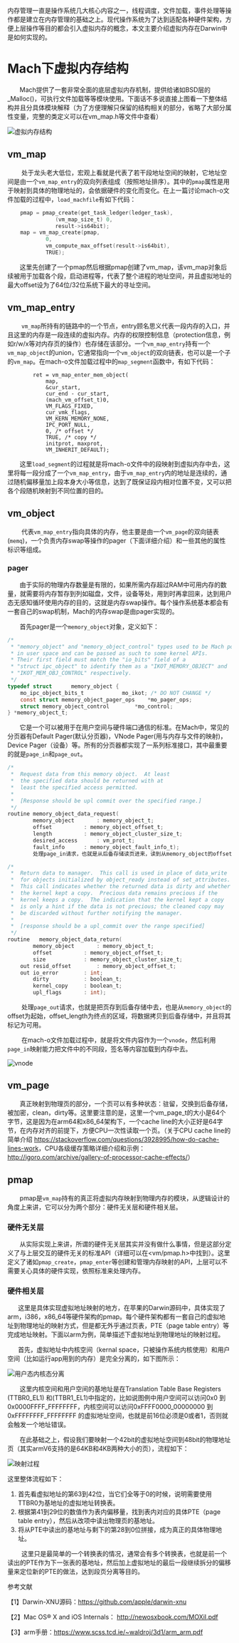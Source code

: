 内存管理一直是操作系统几大核心内容之一，线程调度，文件加载，事件处理等操作都是建立在内存管理的基础之上。现代操作系统为了达到适配各种硬件架构，方便上层操作等目的都会引入虚拟内存的概念，本文主要介绍虚拟内存在Darwin中是如何实现的。


# Mach下虚拟内存结构

       Mach提供了一套非常全面的底层虚拟内存机制，提供给诸如BSD层的_Malloc()，可执行文件加载等等模块使用。下面话不多说直接上图看一下整体结构并且分具体模块解释（为了方便理解只保留的结构相关的部分，省略了大部分属性变量，完整的类定义可以在vm\_map.h等文件中查看）

![虚拟内存结构]({{site.url}}/gitblog/assets/img_posts/2/1.png)


## vm\_map

        处于龙头老大低位，宏观上看就是代表了若干段地址空间的映射，它地址空间是由一个`vm_map_entry`的双向列表组成（按照地址排序）。其中的`pmap`属性是用于映射到具体的物理地址的，会依据硬件的变化而变化。在上一篇讨论mach-o文件加载的过程中，`load_machfile`有如下代码：

```c
	pmap = pmap_create(get_task_ledger(ledger_task),
			   (vm_map_size_t) 0,
			   result->is64bit);
	map = vm_map_create(pmap,
			0,
			vm_compute_max_offset(result->is64bit),
			TRUE);
```
       这里先创建了一个pmap然后根据pmap创建了vm_map，该vm_map对象后续被用于加载各个段，启动进程等，代表了整个进程的地址空间，并且虚拟地址的最大offset设为了64位/32位系统下最大的寻址空间。

## vm\_map\_entry

        `vm_map`所持有的链路中的一个节点，entry顾名思义代表一段内存的入口，并且这里的内存是一段连续的虚拟内存。内存的权限控制信息（protection信息，例如r/w/x等对内存页的操作）也存储在该部分。一个`vm_map_entry`持有一个`vm_map_object`的union，它通常指向一个`vm_object`的双向链表，也可以是一个子的`vm_map`。在mach-o文件加载过程中的`map_segment`函数中，有如下代码：

			ret = vm_map_enter_mem_object(
				map,
				&cur_start,
				cur_end - cur_start,
				(mach_vm_offset_t)0,
				VM_FLAGS_FIXED,
				cur_vmk_flags,
				VM_KERN_MEMORY_NONE,
				IPC_PORT_NULL,
				0, /* offset */
				TRUE, /* copy */
				initprot, maxprot,
				VM_INHERIT_DEFAULT);

       这里`load_segment`的过程就是将mach-o文件中的段映射到虚拟内存中去，这里将每一段分成了一个`vm_map_entry`，由于`vm_map_entry`内的地址是连续的，通过随机偏移量加上段本身大小等信息，达到了既保证段内相对位置不变，又可以把各个段随机映射到不同位置的目的。

## vm\_object

        代表`vm_map_entry`指向具体的内存，他主要是由一个`vm_page`的双向链表(`memq`)，一个负责内存swap等操作的pager（下面详细介绍）和一些其他的属性标识等组成。

### pager

       由于实际的物理内存数量是有限的，如果所需内存超过RAM中可用内存的数量，就需要将内存暂存到列如磁盘，文件，设备等处，用到时再拿回来，达到用户态无感知循环使用内存的目的，这就是内存swap操作。每个操作系统基本都会有一套自己的swap机制，Mach的内存swap是由pager实现的。

       首先pager是一个`memory_object`对象，定义如下：

```c
/*
 * "memory_object" and "memory_object_control" types used to be Mach ports
 * in user space and can be passed as such to some kernel APIs.
 * Their first field must match the "io_bits" field of a
 * "struct ipc_object" to identify them as a "IKOT_MEMORY_OBJECT" and
 * "IKOT_MEM_OBJ_CONTROL" respectively.
 */
typedef struct 		memory_object {
	mo_ipc_object_bits_t			mo_ikot; /* DO NOT CHANGE */
	const struct memory_object_pager_ops	*mo_pager_ops;
	struct memory_object_control		*mo_control;
} *memory_object_t;
```

       它是一个可以被用于在用户空间与硬件端口通信的标准。在Mach中，常见的分页器有Default Pager(默认分页器)，VNode Pager(用与内存与文件的映射)，Device Pager（设备）等。所有的分页器都实现了一系列标准接口，其中最重要的就是`page_in`和`page_out`。

```c
/*
 *	Request data from this memory object.  At least
 *	the specified data should be returned with at
 *	least the specified access permitted.
 *
 *	[Response should be upl commit over the specified range.]
 */
routine	memory_object_data_request(
		memory_object		: memory_object_t;
		offset			: memory_object_offset_t;
		length			: memory_object_cluster_size_t;
		desired_access		: vm_prot_t;
		fault_info		: memory_object_fault_info_t);
        处理page_in请求，也就是从后备存储读页进来，读到从memory_object的offset为起始，offset_length为终点的区域。
```

```c
/*
 *	Return data to manager.  This call is used in place of data_write
 *	for objects initialized by object_ready instead of set_attributes.
 *	This call indicates whether the returned data is dirty and whether
 *	the kernel kept a copy.  Precious data remains precious if the
 *	kernel keeps a copy.  The indication that the kernel kept a copy
 *	is only a hint if the data is not precious; the cleaned copy may
 *	be discarded without further notifying the manager.
 *
 *	[response should be a upl_commit over the range specified]
 */
routine   memory_object_data_return(
		memory_object		: memory_object_t;
		offset		 	: memory_object_offset_t;
		size			: memory_object_cluster_size_t;
	out	resid_offset	 	: memory_object_offset_t;
	out	io_error		: int;
		dirty			: boolean_t;
		kernel_copy		: boolean_t;
		upl_flags		: int);
```

        处理`page_out`请求，也就是把页存到后备存储中去，也是从`memory_object`的offset为起始，offset_length为终点的区域，将数据拷贝到后备存储中，并且将其标记为可用。

        在mach-o文件加载过程中，就是将文件内容作为一个`vnode`，然后利用`page_in`映射能力把文件中的不同段，签名等内容加载到内存中去。

![vnode]({{site.url}}/gitblog/assets/img_posts/2/2.png)

## vm_page

       真正映射到物理页的部分，一个页可以有多种状态：驻留，交换到后备存储，被加密，clean，dirty等。这里要注意的是，这里一个vm_page_t的大小是64个字节，这是因为在arm64和x86_64架构下，一个cache line的大小正好是64字节，在内存对齐的前提下，方便CPU一次性读取一个页。（关于CPU cache line的简单介绍 <https://stackoverflow.com/questions/3928995/how-do-cache-lines-work>，CPU各级缓存策略详细介绍和示例：<http://igoro.com/archive/gallery-of-processor-cache-effects/>）

## pmap

       pmap是`vm_map`持有的真正将虚拟内存映射到物理内存的模块，从逻辑设计的角度上来讲，它可以分为两个部分：硬件无关层和硬件相关层。

### 硬件无关层

       从实际实现上来讲，所谓的硬件无关层其实并没有做什么事情，但是这部分定义了与上层交互的硬件无关的标准API（详细可以在<vm/pmap.h>中找到）。这里定义了诸如`pmap_create`，`pmap_enter`等创建和管理内存映射的API，上层可以不需要关心具体的硬件实现，依照标准来处理内存。

### 硬件相关层

      这里是具体实现虚拟地址映射的地方，在苹果的Darwin源码中，具体实现了arm，i386，x86\_64等硬件架构的pmap。每个硬件架构都有一套自己的虚拟地址到物理地址的映射方式，但是都无外乎通过页表，PTE（page table entry）等完成地址映射。下面以arm为例，简单描述下虚拟地址到物理地址的映射过程。

      首先，虚拟地址中内核空间（kernal space，只被操作系统内核使用）和用户空间（比如运行app用到的内存）是完全分离的，如下图所示：

![用户态内核态分离]({{site.url}}/gitblog/assets/img_posts/2/3.png)

       这里内核空间和用户空间的基地址是在Translation Table Base Registers (TTBR0\_EL1) 和(TTBR1\_EL1)中指定的，比如说图例中用户空间可以访问0x0 到 0x0000FFFF\_FFFFFFFF，内核空间可以访问0xFFFF0000\_00000000 到 0xFFFFFFFF\_FFFFFFFF 的虚拟地址空间，也就是前16位必须是0或者1，否则就会触发一个地址错误。

       在此基础之上，假设我们要映射一个42bit的虚拟地址空间到48bit的物理地址页（其实armV6支持的是64KB和4KB两种大小的页），流程如下：

![映射过程]({{site.url}}/gitblog/assets/img_posts/2/4.png)

这里整体流程如下：

1. 首先看虚拟地址的第63到42位，当它们全等于0的时候，说明需要使用TTBR0为基地址的虚拟地址转换表。
2. 根据第41到29位的数值作为表内偏移量，找到表内对应的具体PTE（page table entry），然后从改项中读出物理页的基地址。
3. 将从PTE中读出的基地址与剩下的第28到0位拼接，成为真正的具体物理地址。

        这里只是最简单的一个转换表的情况，通常会有多个转换表，也就是前一个读出的PTE作为下一张表的基地址，然后加上虚拟地址的最后一段继续拆分的偏移量来定位新的PTE的做法，达到段页分离等目的。

参考文献

【1】Darwin-XNU源码：https://github.com/apple/darwin-xnu

【2】Mac OS® X and iOS Internals： http://newosxbook.com/MOXiI.pdf

【3】arm手册：https://www.scss.tcd.ie/~waldroj/3d1/arm_arm.pdf